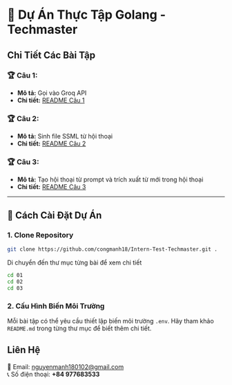 # 📌 Dự Án Thực Tập Golang - Techmaster
## Chi Tiết Các Bài Tập

### 🏆 Câu 1:
- **Mô tả:**  Gọi vào Groq API
- **Chi tiết:** [README Câu 1](./01/README.md)

### 🏆 Câu 2:
- **Mô tả:** Sinh file SSML từ hội thoại
- **Chi tiết:** [README Câu 2](./02/README.md)

### 🏆 Câu 3:
- **Mô tả:**  Tạo hội thoại từ prompt và trích xuất từ mới trong hội thoại
- **Chi tiết:** [README Câu 3](./03/README.md)
---
## 🚀 Cách Cài Đặt Dự Án
### 1️. Clone Repository
```bash
git clone https://github.com/congmanh18/Intern-Test-Techmaster.git .
```
Di chuyển đến thư mục từng bài để xem chi tiết
```bash
cd 01
cd 02
cd 03
```
### 2️. Cấu Hình Biến Môi Trường
Mỗi bài tập có thể yêu cầu thiết lập biến môi trường `.env`. Hãy tham khảo `README.md` trong từng thư mục để biết thêm chi tiết.

## Liên Hệ
📧 Email: nguyenmanh180102@gmail.com  
📞 Số điện thoại: **+84 977683533**

